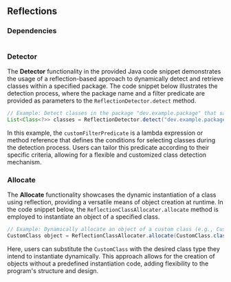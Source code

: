 ## Reflections

### Dependencies
```kts

```


### Detector

The **Detector** functionality in the provided Java code snippet demonstrates the usage of a reflection-based approach to dynamically detect and retrieve classes within a specified package. The code snippet below illustrates the detection process, where the package name and a filter predicate are provided as parameters to the `ReflectionDetector.detect` method.

```java
// Example: Detect classes in the package "dev.example.package" that satisfy a custom filter predicate
List<Class<?>> classes = ReflectionDetector.detect("dev.example.package", customFilterPredicate);
```

In this example, the `customFilterPredicate` is a lambda expression or method reference that defines the conditions for selecting classes during the detection process. Users can tailor this predicate according to their specific criteria, allowing for a flexible and customized class detection mechanism.

### Allocate

The **Allocate** functionality showcases the dynamic instantiation of a class using reflection, providing a versatile means of object creation at runtime. In the code snippet below, the `ReflectionClassAllocater.allocate` method is employed to instantiate an object of a specified class.

```java
// Example: Dynamically allocate an object of a custom class (e.g., CustomClass)
CustomClass object = ReflectionClassAllocater.allocate(CustomClass.class);
```

Here, users can substitute the `CustomClass` with the desired class type they intend to instantiate dynamically. This approach allows for the creation of objects without a predefined instantiation code, adding flexibility to the program's structure and design.